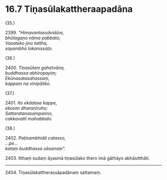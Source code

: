 

# 16.7 Tiṇasūlakattheraapadāna



(35.)

2399\. _“Himavantassāvidūre,_  
_bhūtagaṇo nāma pabbato;_  
_Vasateko jino tattha,_  
_sayambhū lokanissaṭo._  


(36.)

2400\. _Tiṇasūlaṃ gahetvāna,_  
_buddhassa abhiropayiṃ;_  
_Ekūnasatasahassaṃ,_  
_kappaṃ na vinipātiko._  


(37.)

2401\. _Ito ekādase kappe,_  
_ekosiṃ dharaṇīruho;_  
_Sattaratanasampanno,_  
_cakkavattī mahabbalo._  


(38.)

2402\. _Paṭisambhidā catasso,_  
_…pe…_  
_kataṃ buddhassa sāsanaṃ”._  


2403\. Itthaṃ sudaṃ āyasmā tiṇasūlako thero imā gāthāyo abhāsitthāti.

---

2404\. Tiṇasūlakattherassāpadānaṃ sattamaṃ.





